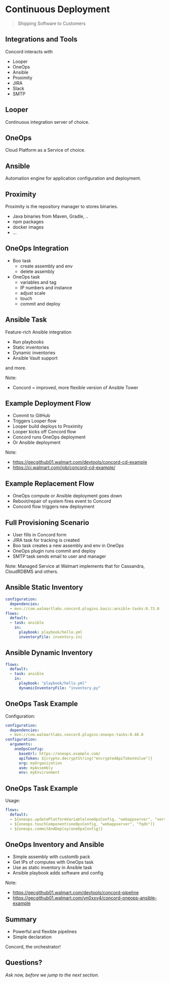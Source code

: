 # Continuous Deployment

> Shipping Software to Customers


## Integrations and Tools

Concord interacts with

- Looper
- OneOps
- Ansible
- Proximity
- JIRA
- Slack
- SMTP


## Looper

Continuous integration server of choice.


## OneOps

Cloud Platform as a Service of choice.


## Ansible

Automation engine for application configuration and deployment.


## Proximity

Proximity is the repository manager to stores binaries.

- Java binaries from Maven, Gradle, ..
- npm packages
- docker images
- ...


## OneOps Integration

- Boo task
  - create assembly and env
  - delete assembly
- OneOps task
  - variables and tag
  - IP numbers and instance 
  - adjust scale
  - touch 
  - commit and deploy


## Ansible Task

Feature-rich Ansible integration

- Run playbooks
- Static inventories
- Dynamic inventories
- Ansible Vault support

and more.

Note:
- Concord = improved, more flexible version of Ansible Tower


## Example Deployment Flow

- Commit to GitHub
- Triggers Looper flow
- Looper build deploys to Proximity
- Looper kicks off Concord flow
- Concord runs OneOps deployment 
- Or Ansible deployment

Note:
- https://gecgithub01.walmart.com/devtools/concord-cd-example
- https://ci.walmart.com/job/concord-cd-example/


## Example Replacement Flow

- OneOps compute or Ansible deployment goes down
- Reboot/repair of system fires event to Concord
- Concord flow triggers new deployment


## Full Provisioning Scenario

- User fills in Concord form
- JIRA task for tracking is created
- Boo task creates a new assembly and env in OneOps
- OneOps plugin runs commit and deploy
- SMTP task sends email to user and manager

Note: 
Managed Service at Walmart implements that for Cassandra, CloudRDBMS and others.


## Ansible Static Inventory

```yaml
configuration:
  dependencies:
  - mvn://com.walmartlabs.concord.plugins.basic:ansible-tasks:0.73.0
flows:
  default:
  - task: ansible
    in:
      playbook: playbook/hello.yml
      inventoryFile: inventory.ini
```


## Ansible Dynamic Inventory

```yaml
flows:
  default:
  - task: ansible
    in:
      playbook: "playbook/hello.yml"
      dynamicInventoryFile: "inventory.py"
```


## OneOps Task Example

Configuration:

```yaml
configuration:
  dependencies:
  - mvn://com.walmartlabs.concord.plugins:oneops-tasks:0.46.0
configuration:
  arguments:
    oneOpsConfig:
      baseUrl: https://oneops.example.com/
      apiToken: ${crypto.decryptString("encryptedApiTokenValue")}
      org: myOrganization
      asm: myAssembly
      env: myEnvironment
```


## OneOps Task Example

Usage:

```yaml
flows:
  default:
  - ${oneops.updatePlatformVariable(oneOpsConfig, "webappserver", "version", "1.0.0")}
  - ${oneops.touchComponent(oneOpsConfig, "webappserver", "fqdn")}
  - ${oneops.commitAndDeploy(oneOpsConfig)}
```


## OneOps Inventory and Ansible

- Simple assembly with customlb pack
- Get IPs of computes with OneOps task
- Use as static inventory in Ansible task
- Ansible playbook adds software and config

Note:
- https://gecgithub01.walmart.com/devtools/concord-pipeline
- https://gecgithub01.walmart.com/vn0xxv4/concord-oneops-ansible-example


## Summary

- Powerful and flexible pipelines
- Simple declaration

Concord, the orchestrator!


## Questions?

<em class="yellow">Ask now, before we jump to the next section.</em>
